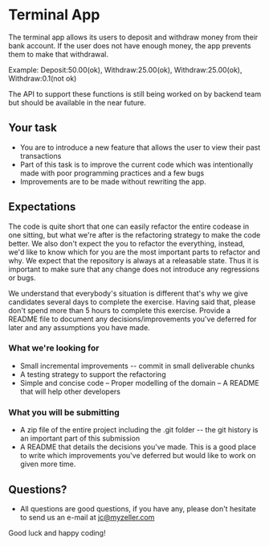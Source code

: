# Terminal App
The terminal app allows its users to deposit and withdraw money from their bank account. If the user does not have enough money, the app prevents them to make that withdrawal.

Example: Deposit:50.00(ok), Withdraw:25.00(ok), Withdraw:25.00(ok), Withdraw:0.1(not ok)

The API to support these functions is still being worked on by backend team but should be available in the near future.   

## Your task
- You are to introduce a new feature that allows the user to view their past transactions
- Part of this task is to improve the current code which was intentionally made with poor programming practices and a few bugs
- Improvements are to be made without rewriting the app.

## Expectations
The code is quite short that one can easily refactor the entire codease in one sitting, but what we're after is the refactoring strategy to make the code better. We also don't expect the you to refactor the everything, instead, we'd like to know which for you are the most important parts to refactor and why. We expect that the repository is always at a releasable state. Thus it is important to make sure that any change does not introduce any regressions or bugs.

We understand that everybody's situation is different that's why we give candidates several days to complete the exercise. Having said that, please don't spend more than 5 hours to complete this exercise. Provide a README file to document any decisions/improvements you've deferred for later and any assumptions you have made.

### What we're looking for
- Small incremental improvements -- commit in small deliverable chunks
- A testing strategy to support the refactoring
- Simple and concise code
– Proper modelling of the domain
– A README that will help other developers

### What you will be submitting
- A zip file of the entire project including the .git folder -- the git history is an important part of this submission
- A README that details the decisions you've made. This is a good place to write which improvements you've deferred but would like to work on given more time.

## Questions?
- All questions are good questions, if you have any, please don't hesitate to send us an e-mail at jc@myzeller.com

Good luck and happy coding!
